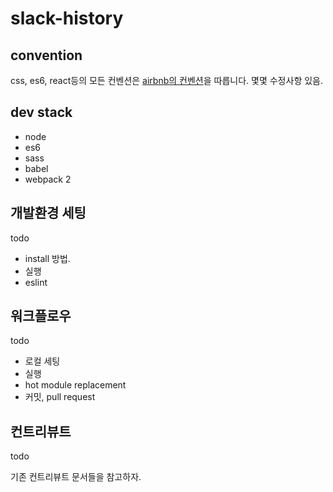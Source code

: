 # slack-history

## convention

css, es6, react등의 모든 컨벤션은 [airbnb의 컨벤션](https://github.com/airbnb/javascript)을 따릅니다.
몇몇 수정사항 있음.

## dev stack

- node
- es6
- sass
- babel
- webpack 2

## 개발환경 세팅
 todo
 - install 방법.
 - 실행
 - eslint

## 워크플로우
 todo
 - 로컬 세팅
 - 실행
 - hot module replacement
 - 커밋, pull request

## 컨트리뷰트
 todo

 기존 컨트리뷰트 문서들을 참고하자.

